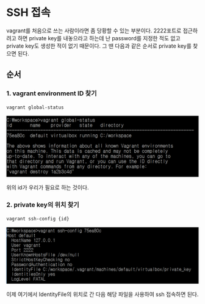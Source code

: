 # SSH 접속

vagrant를 처음으로 쓰는 사람이라면 좀 당황할 수 있는 부분이다. 2222포트로 접근하려고 하면 private key를 내놓으라고 하는데 난 password를 지정한 적도 없고 private key도 생성한 적이 없기 때문이다. 그 땐 다음과 같은 순서로 private key를 찾으면 된다.

## 순서

### 1. vagrant environment ID 찾기

```bash
vagrant global-status
```

![](../.gitbook/assets/global-status.PNG)

위의 id가 우리가 필요로 하는 것이다.

### 2. private key의 위치 찾기

```bash
vagrant ssh-config {id}
```

![](../.gitbook/assets/ssh-config.PNG)

이제 여기에서 IdentityFile의 위치로 간 다음 해당 파일을 사용하여 ssh 접속하면 된다.

